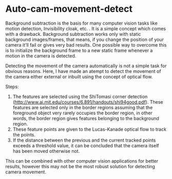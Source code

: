 # Auto-cam-movement-detect

Background subtraction is the basis for many computer vision tasks like motion detection, Invisibility cloak, etc. . It is a simple concept which comes with a drawback. Background subtraction works only with static background images/frames, that means, if you change the position of your camera it'll fail or gives very bad results. One possible way to overcome this is to initialize the background frame to a new static frame whenever a motion in the camera is detected. 

Detecting the movement of the camera automatically is not a simple task for obvious reasons. Here, I have made an atempt to detect the movement of the camera either external or inbuilt using the concept of optical flow. 

Steps:
1. The features are selected using the ShiTomasi corner detection (http://www.ai.mit.edu/courses/6.891/handouts/shi94good.pdf). These features are selected only in the border regions assuming that the foreground object very rarely occupies the border region, in other words, the border region gives features belonging to the background region. 
2. These feature points are given to the Lucas-Kanade optical flow to track the points.
3. If the distance between the previous and the current tracked points exceeds a threshold value, it can be concluded that the camera itself has been moved otherwise not.

This can be combined with other computer vision applications for better results, however this may not be the most robust solution for detecting camera movement. 


